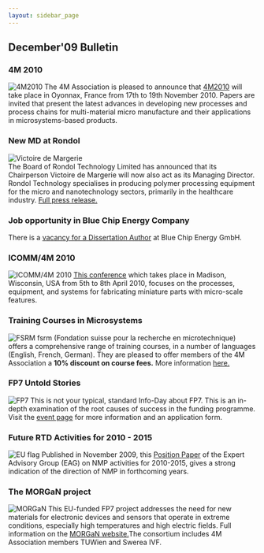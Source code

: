 ```yaml
---
layout: sidebar_page
---
```


## December'09 Bulletin

<!--break-->
### 4M 2010


![4M2010](/4m-association/assets/images/4m-logotight_web.png)
The 4M Association is pleased to announce that [4M2010](/4m-association/conference/2010) will take place in Oyonnax, France from 17th to 19th November 2010. Papers are invited that present the latest advances in developing new processes and process chains for multi-material micro manufacture and their applications in microsystems-based products.  

### New MD at Rondol

![Victoire de Margerie](/4m-association/assets/images/Photo-Victoire_web.jpg)  
The Board of Rondol Technology Limited has announced that its Chairperson Victoire de Margerie will now also act as its Managing Director. Rondol Technology specialises in producing polymer processing equipment for the micro and nanotechnology sectors, primarily in the healthcare industry. [Full press release.](/4m-association/content/New-MD-Rondol)  

### Job opportunity in Blue Chip Energy Company

There is a [vacancy for a Dissertation Author](/4m-association/content/Job-opportunity-Blue-Chip-Eergy) at Blue Chip Energy GmbH.

### ICOMM/4M 2010

![ICOMM/4M 2010](/4m-association/assets/images/icomm_thumb_0.jpg) [This conference](http://www.conferencing.uwex.edu/conferences/ICOMM10/) which takes place in Madison, Wisconsin, USA from 5th to 8th April 2010, focuses on the processes, equipment, and systems for fabricating miniature parts with micro-scale features.  

### Training Courses in Microsystems

![FSRM](/4m-association/assets/images/FSRM_LOGO_web.gif)
fsrm (Fondation suisse pour la recherche en microtechnique) offers a comprehensive range of training courses, in a number of languages (English, French, German). They are pleased to offer members of the 4M Association a <b>10% discount on course fees.</b> More information [here.](/4m-association/content/fsrm-training-courses)  

### FP7 Untold Stories

![FP7](/4m-association/assets/images/FP7-gen-RGB_web.jpg)  This is not your typical, standard Info-Day about FP7. This is an in-depth examination of the root causes of success in the funding programme.   
Visit the [event page](/4m-association/content/FP7-Untold-Stories) for more information and an application form.  

### Future RTD Activities for 2010 - 2015

![EU flag](/4m-association/assets/images/flag_eu_web.gif)  Published in November 2009, this [Position Paper](http://ec.europa.eu/research/industrial_technologies/pdf/nmp-expert-advisory-group-report_en.pdf) of the Expert Advisory Group (EAG) on NMP activities for 2010-2015, gives a strong indication of the direction of NMP in forthcoming years.  

### The MORGaN project

![MORGaN](/4m-association/assets/images/MorGaNweb.jpg)  This EU-funded FP7 project addresses the need for new materials for electronic devices and sensors that operate in extreme conditions, especially high temperatures and high electric fields. Full information on the [MORGaN website.](http://www.morganproject.eu/)The consortium includes 4M Association members TUWien and Swerea IVF.